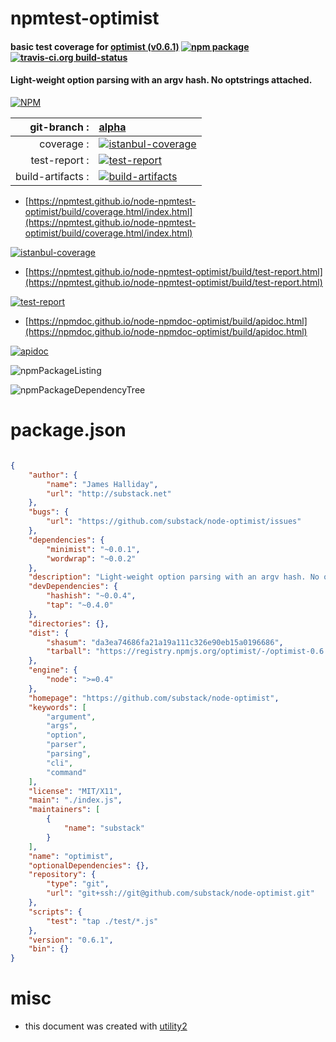 # npmtest-optimist

#### basic test coverage for  [optimist (v0.6.1)](https://github.com/substack/node-optimist)  [![npm package](https://img.shields.io/npm/v/npmtest-optimist.svg?style=flat-square)](https://www.npmjs.org/package/npmtest-optimist) [![travis-ci.org build-status](https://api.travis-ci.org/npmtest/node-npmtest-optimist.svg)](https://travis-ci.org/npmtest/node-npmtest-optimist)

#### Light-weight option parsing with an argv hash. No optstrings attached.

[![NPM](https://nodei.co/npm/optimist.png?downloads=true&downloadRank=true&stars=true)](https://www.npmjs.com/package/optimist)

| git-branch : | [alpha](https://github.com/npmtest/node-npmtest-optimist/tree/alpha)|
|--:|:--|
| coverage : | [![istanbul-coverage](https://npmtest.github.io/node-npmtest-optimist/build/coverage.badge.svg)](https://npmtest.github.io/node-npmtest-optimist/build/coverage.html/index.html)|
| test-report : | [![test-report](https://npmtest.github.io/node-npmtest-optimist/build/test-report.badge.svg)](https://npmtest.github.io/node-npmtest-optimist/build/test-report.html)|
| build-artifacts : | [![build-artifacts](https://npmtest.github.io/node-npmtest-optimist/glyphicons_144_folder_open.png)](https://github.com/npmtest/node-npmtest-optimist/tree/gh-pages/build)|

- [https://npmtest.github.io/node-npmtest-optimist/build/coverage.html/index.html](https://npmtest.github.io/node-npmtest-optimist/build/coverage.html/index.html)

[![istanbul-coverage](https://npmtest.github.io/node-npmtest-optimist/build/screenCapture.buildCi.browser.%252Ftmp%252Fbuild%252Fcoverage.lib.html.png)](https://npmtest.github.io/node-npmtest-optimist/build/coverage.html/index.html)

- [https://npmtest.github.io/node-npmtest-optimist/build/test-report.html](https://npmtest.github.io/node-npmtest-optimist/build/test-report.html)

[![test-report](https://npmtest.github.io/node-npmtest-optimist/build/screenCapture.buildCi.browser.%252Ftmp%252Fbuild%252Ftest-report.html.png)](https://npmtest.github.io/node-npmtest-optimist/build/test-report.html)

- [https://npmdoc.github.io/node-npmdoc-optimist/build/apidoc.html](https://npmdoc.github.io/node-npmdoc-optimist/build/apidoc.html)

[![apidoc](https://npmdoc.github.io/node-npmdoc-optimist/build/screenCapture.buildCi.browser.%252Ftmp%252Fbuild%252Fapidoc.html.png)](https://npmdoc.github.io/node-npmdoc-optimist/build/apidoc.html)

![npmPackageListing](https://npmtest.github.io/node-npmtest-optimist/build/screenCapture.npmPackageListing.svg)

![npmPackageDependencyTree](https://npmtest.github.io/node-npmtest-optimist/build/screenCapture.npmPackageDependencyTree.svg)



# package.json

```json

{
    "author": {
        "name": "James Halliday",
        "url": "http://substack.net"
    },
    "bugs": {
        "url": "https://github.com/substack/node-optimist/issues"
    },
    "dependencies": {
        "minimist": "~0.0.1",
        "wordwrap": "~0.0.2"
    },
    "description": "Light-weight option parsing with an argv hash. No optstrings attached.",
    "devDependencies": {
        "hashish": "~0.0.4",
        "tap": "~0.4.0"
    },
    "directories": {},
    "dist": {
        "shasum": "da3ea74686fa21a19a111c326e90eb15a0196686",
        "tarball": "https://registry.npmjs.org/optimist/-/optimist-0.6.1.tgz"
    },
    "engine": {
        "node": ">=0.4"
    },
    "homepage": "https://github.com/substack/node-optimist",
    "keywords": [
        "argument",
        "args",
        "option",
        "parser",
        "parsing",
        "cli",
        "command"
    ],
    "license": "MIT/X11",
    "main": "./index.js",
    "maintainers": [
        {
            "name": "substack"
        }
    ],
    "name": "optimist",
    "optionalDependencies": {},
    "repository": {
        "type": "git",
        "url": "git+ssh://git@github.com/substack/node-optimist.git"
    },
    "scripts": {
        "test": "tap ./test/*.js"
    },
    "version": "0.6.1",
    "bin": {}
}
```



# misc
- this document was created with [utility2](https://github.com/kaizhu256/node-utility2)
